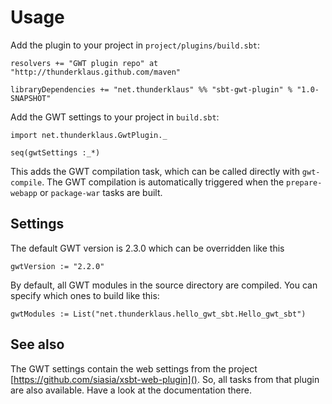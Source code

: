 Usage
====

Add the plugin to your project in `project/plugins/build.sbt`:

    resolvers += "GWT plugin repo" at "http://thunderklaus.github.com/maven"

    libraryDependencies += "net.thunderklaus" %% "sbt-gwt-plugin" % "1.0-SNAPSHOT"

Add the GWT settings to your project in `build.sbt`:

    import net.thunderklaus.GwtPlugin._

    seq(gwtSettings :_*)

This adds the GWT compilation task, which can be called directly with `gwt-compile`. The GWT compilation is automatically triggered when the `prepare-webapp` or `package-war` tasks are built.

Settings
---

The default GWT version is 2.3.0 which can be overridden like this

```
gwtVersion := "2.2.0"
```

By default, all GWT modules in the source directory are compiled. You can specify which ones to build like this:

```
gwtModules := List("net.thunderklaus.hello_gwt_sbt.Hello_gwt_sbt")
```

See also
---

The GWT settings contain the web settings from the project [https://github.com/siasia/xsbt-web-plugin](). So, all tasks from that plugin are also available. Have a look at the documentation there.
